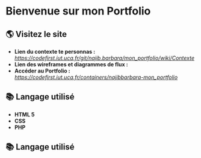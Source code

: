 # Bienvenue sur mon Portfolio

## 🌎 Visitez le site
* **Lien du contexte te personnas :**  _https://codefirst.iut.uca.fr/git/najib.barbara/mon_portfolio/wiki/Contexte_
* **Lien des wireframes et diagrammes de flux :**  
* **Accéder au Portfolio :** _https://codefirst.iut.uca.fr/containers/najibbarbara-mon_portfolio_ 
## 📚 Langage utilisé 
* **HTML 5** 
* **CSS**
* **PHP**
## 📚 Langage utilisé 
